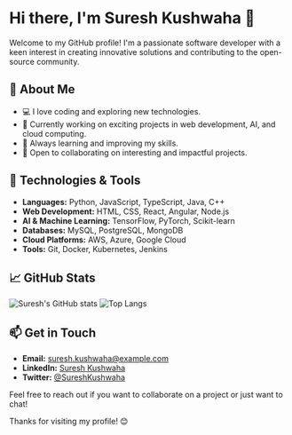 # Hi there, I'm Suresh Kushwaha 👋

Welcome to my GitHub profile! I'm a passionate software developer with a keen interest in creating innovative solutions and contributing to the open-source community.

## 🌱 About Me
- 💻 I love coding and exploring new technologies.
- 🔭 Currently working on exciting projects in web development, AI, and cloud computing.
- 🌱 Always learning and improving my skills.
- 🚀 Open to collaborating on interesting and impactful projects.

## 🔧 Technologies & Tools
- **Languages:** Python, JavaScript, TypeScript, Java, C++
- **Web Development:** HTML, CSS, React, Angular, Node.js
- **AI & Machine Learning:** TensorFlow, PyTorch, Scikit-learn
- **Databases:** MySQL, PostgreSQL, MongoDB
- **Cloud Platforms:** AWS, Azure, Google Cloud
- **Tools:** Git, Docker, Kubernetes, Jenkins

## 📈 GitHub Stats
![Suresh's GitHub stats](https://github-readme-stats.vercel.app/api?username=SureshKushwaha&show_icons=true&theme=radical)
![Top Langs](https://github-readme-stats.vercel.app/api/top-langs/?username=SureshKushwaha&layout=compact&theme=radical)

## 📫 Get in Touch
- **Email:** suresh.kushwaha@example.com
- **LinkedIn:** [Suresh Kushwaha](https://www.linkedin.com/in/sureshkushwaha)
- **Twitter:** [@SureshKushwaha](https://twitter.com/SureshKushwaha)

Feel free to reach out if you want to collaborate on a project or just want to chat!

Thanks for visiting my profile! 😊
